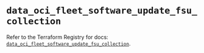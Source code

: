 # `data_oci_fleet_software_update_fsu_collection`

Refer to the Terraform Registry for docs: [`data_oci_fleet_software_update_fsu_collection`](https://registry.terraform.io/providers/oracle/oci/6.18.0/docs/data-sources/fleet_software_update_fsu_collection).
